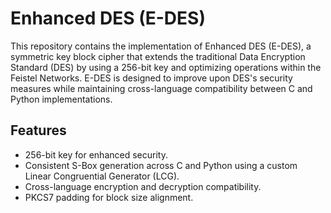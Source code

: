 # Enhanced DES (E-DES)

This repository contains the implementation of Enhanced DES (E-DES), a symmetric key block cipher that extends the traditional Data Encryption Standard (DES) by using a 256-bit key and optimizing operations within the Feistel Networks. E-DES is designed to improve upon DES's security measures while maintaining cross-language compatibility between C and Python implementations.

## Features

- 256-bit key for enhanced security.
- Consistent S-Box generation across C and Python using a custom Linear Congruential Generator (LCG).
- Cross-language encryption and decryption compatibility.
- PKCS7 padding for block size alignment.